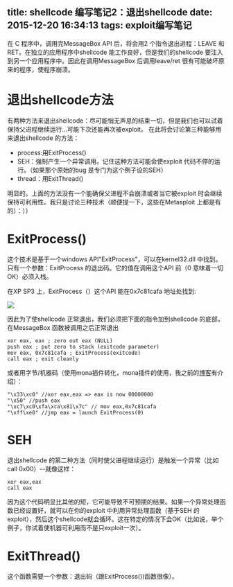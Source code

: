 title: shellcode 编写笔记2：退出shellcode
date: 2015-12-20 16:34:13
tags: exploit编写笔记
---

在 C 程序中，调用完MessageBox API 后，将会用2 个指令退出进程：LEAVE 和RET。在独立的应用程序中shellcode 能工作良好，但是我们的shellcode 要注入到另一个应用程序中。因此在调用MessageBox 后调用leave/ret 很有可能破坏原来的程序，使程序崩溃。
<!-- more -->

# 退出shellcode方法
有两种方法来退出shellcode：尽可能悄无声息的结束一切，但是我们也可以试着保持父进程继续运行...可能下次还能再次被exploit。
在此将会讨论第三种能够用来退出shellcode 的方法：
- process:用ExitProcess()
- SEH：强制产生一个异常调用。记住这种方法可能会使exploit 代码不停的运行。（如果那个原始的bug 是专门为这个例子设的SEH）
- thread：用ExitThread()

明显的，上面的方法没有一个能确保父进程不会崩溃或者当它被exploit 时会继续保持可利用性。我只是讨论三种技术（顺便提一下，这些在Metasploit 上都是有的）：））

# ExitProcess()
这个技术是基于一个windows API“ExitProcess”，可以在kernel32.dll 中找到。只有一个参数：ExitProcess 的退出码。它的值在调用这个API 前（0 意味着一切OK）必须入栈。

在XP SP3 上，ExitProcess（）这个API 能在0x7c81cafa 地址处找到:

![](https://ww4.sinaimg.cn/large/005CA6ZCjw1ez681dbpktj30ct07yq4q.jpg)

因此为了使shellcode 正常退出，我们必须把下面的指令加到shellcode 的底部，在MessageBox 函数被调用之后正常退出
```
xor eax, eax ; zero out eax (NULL)
push eax ; put zero to stack (exitcode parameter)
mov eax, 0x7c81cafa ; ExitProcess(exitcode)
call eax ; exit cleanly
```

或者用字节/机器码（使用mona插件转化，mona插件的使用，我之前的[博客](http://huirong.github.io/2015/12/18/mona/)有介绍）：
```
"\x33\xc0" //xor eax,eax => eax is now 00000000
"\x50" //push eax
"\xc7\xc0\xfa\xca\x81\x7c" // mov eax,0x7c81cafa
"\xff\xe0" //jmp eax = launch ExitProcess(0)
```

# SEH
退出shellcode 的第二种方法（同时使父进程继续运行）是触发一个异常（比如call 0x00）--就像这样：
```
xor eax,eax
call eax
```

因为这个代码明显比其他的短，它可能导致不可预期的结果。如果一个异常处理函数已经设置好，就可以在你的exploit 中利用异常处理函数（基于SEH 的exploit），然后这个shellcode就会循环。这在特定的情况下会OK（比如说，举个例子，你试着使机器可利用而不是只exploit一次）。

# ExitThread()
这个函数需要一个参数：退出码（跟ExitProcess())函数很像）。
